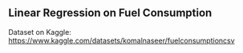 ## Linear Regression on Fuel Consumption
Dataset on Kaggle: https://www.kaggle.com/datasets/komalnaseer/fuelconsumptioncsv
